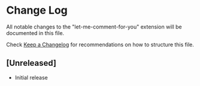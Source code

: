 # Change Log

All notable changes to the "let-me-comment-for-you" extension will be documented in this file.

Check [Keep a Changelog](http://keepachangelog.com/) for recommendations on how to structure this file.

## [Unreleased]

- Initial release